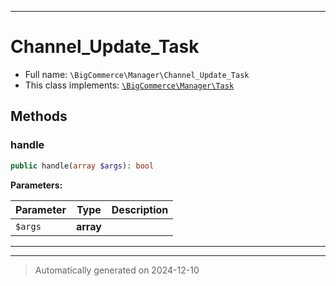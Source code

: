 ***

# Channel_Update_Task





* Full name: `\BigCommerce\Manager\Channel_Update_Task`
* This class implements:
[`\BigCommerce\Manager\Task`](./Task.md)




## Methods


### handle



```php
public handle(array $args): bool
```








**Parameters:**

| Parameter | Type | Description |
|-----------|------|-------------|
| `$args` | **array** |  |





***


***
> Automatically generated on 2024-12-10
